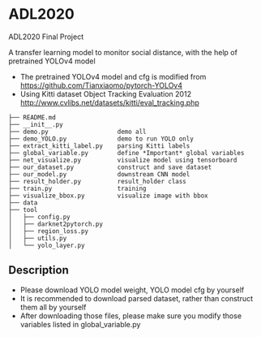 # ADL2020
ADL2020 Final Project

A transfer learning model to monitor social distance, with the help of pretrained YOLOv4 model
- The pretrained YOLOv4 model and cfg is modified from https://github.com/Tianxiaomo/pytorch-YOLOv4
- Using Kitti dataset Object Tracking Evaluation 2012 http://www.cvlibs.net/datasets/kitti/eval_tracking.php

```
├── README.md
├── __init__.py
├── demo.py                   demo all
├── demo_YOLO.py              demo to run YOLO only
├── extract_kitti_label.py    parsing Kitti labels
├── global_variable.py        define *Important* global variables
├── net_visualize.py          visualize model using tensorboard
├── our_dataset.py            construct and save dataset
├── our_model.py              downstream CNN model
├── result_holder.py          result_holder class
├── train.py                  training
├── visualize_bbox.py         visualize image with bbox
├── data            
├── tool
│   ├── config.py
│   ├── darknet2pytorch.py
│   ├── region_loss.py
│   ├── utils.py
│   └── yolo_layer.py
```

## Description
- Please download YOLO model weight, YOLO model cfg by yourself
- It is recommended to download parsed dataset, rather than construct them all by yourself
- After downloading those files, please make sure you modify those variables listed in global_variable.py
